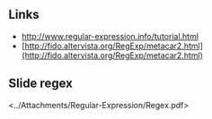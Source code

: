 
## Links

* <http://www.regular-expression.info/tutorial.html>
* [http://fido.altervista.org/RegExp/metacar2.html](http://fido.altervista.org/RegExp/metacar2.html)



## Slide regex
<../Attachments/Regular-Expression/Regex.pdf>
